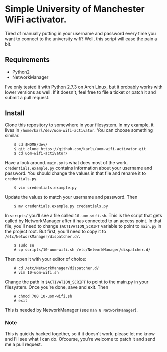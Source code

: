 # Simple University of Manchester WiFi activator.

Tired of manually putting in your username and password every time you want to
connect to the university wifi? Well, this script will ease the pain a bit.

## Requirements

* Python2
* NetworkManager

I've only tested it with Python 2.7.3 on Arch Linux, but it probably works with
lower versions as well. If it doesn't, feel free to file a ticket or patch it
and submit a pull request.

## Install

Clone this repository to somewhere in your filesystem. In my example, it lives in
`/home/karl/dev/uom-wifi-activator`. You can choose something similar.

```
	$ cd $HOME/dev/
	$ git clone https://github.com/karls/uom-wifi-activator.git
	$ cd uom-wifi-activator/
```

Have a look around. `main.py` is what does most of the work.
`credentials.example.py` contains information about your username and password.
You should change the values in that file and rename it to `credentials.py`.

```
	$ vim credentials.example.py
```

Update the values to match your username and password. Then

```
	$ mv credentials.example.py credentials.py
```

In `scripts/` you'll see a file called `10-uom-wifi.sh`. This is the script that
gets called by NetworkManager after it has connected to an access point. In that
file, you'll need to change `$ACTIVATION_SCRIPT` variable to point to `main.py`
in the project root. But first, you'll need to copy it to
`/etc/NetworkManager/dispatcher.d/`.

```
	$ sudo su
	# cp scripts/10-uom-wifi.sh /etc/NetworkManager/dispatcher.d/
```

Then open it with your editor of choice:

```
	# cd /etc/NetworkManager/dispatcher.d/
	# vim 10-uom-wifi.sh
```

Change the path in `$ACTIVATION_SCRIPT` to point to the main.py in your filesystem.
Once you're done, save and exit. Then

```
	# chmod 700 10-uom-wifi.sh
	# exit
```

This is needed by NetworkManager (see `man 8 NetworkManager`).

### Note

This is quickly hacked together, so if it doesn't work, please let me know and
I'll see what I can do. Ofcourse, you're welcome to patch it and send me a pull
request.
